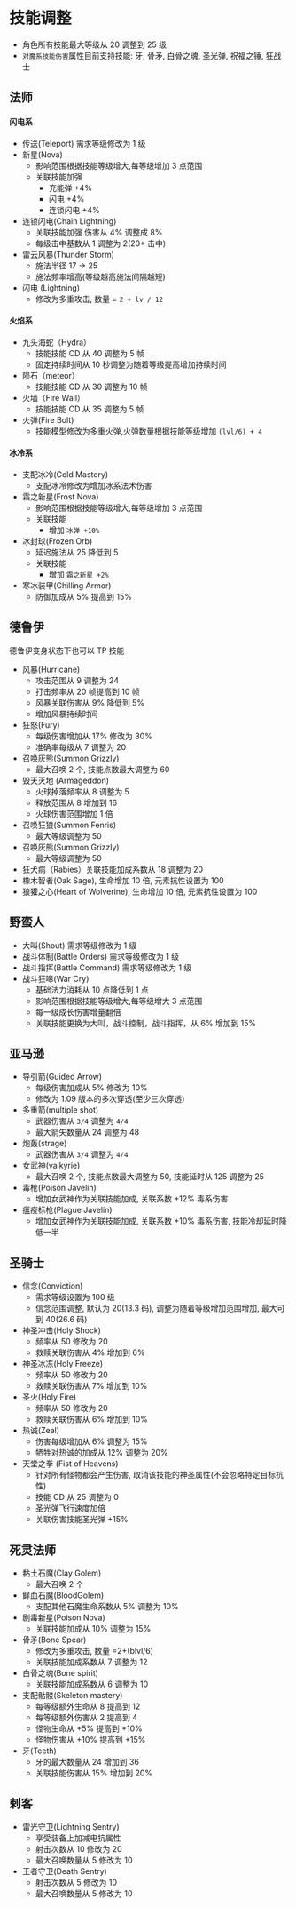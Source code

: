# 技能调整

- 角色所有技能最大等级从 20 调整到 25 级
- `对魔系技能伤害`属性目前支持技能: 牙, 骨矛, 白骨之魂, 圣光弹, 祝福之锤, 狂战士

## 法师

#### 闪电系

- 传送(Teleport) 需求等级修改为 1 级
- 新星(Nova)
  - 影响范围根据技能等级增大,每等级增加 3 点范围
  - 关联技能加强
    - 充能弹 +4%
    - 闪电 +4%
    - 连锁闪电 +4%
- 连锁闪电(Chain Lightning)
  - 关联技能加强 伤害从 4% 调整成 8%
  - 每级击中基数从 1 调整为 2(20+ 击中)
- 雷云风暴(Thunder Storm)
  - 施法半径 17 -> 25
  - 施法频率增高(等级越高施法间隔越短)
- 闪电 (Lightning)
  - 修改为多重攻击, 数量 = `2 + lv / 12`

#### 火焰系

- 九头海蛇（Hydra）
  - 技能技能 CD 从 40 调整为 5 帧
  - 固定持续时间从 10 秒调整为随着等级提高增加持续时间
- 陨石（meteor）
  - 技能技能 CD 从 30 调整为 10 帧
- 火墙（Fire Wall）
  - 技能技能 CD 从 35 调整为 5 帧
- 火弹(Fire Bolt)
  - 技能模型修改为多重火弹,火弹数量根据技能等级增加 `(lvl/6) + 4`

#### 冰冷系

- 支配冰冷(Cold Mastery)
  - 支配冰冷修改为增加冰系法术伤害
- 霜之新星(Frost Nova)
  - 影响范围根据技能等级增大,每等级增加 3 点范围
  - 关联技能
    - 增加 `冰弹 +10%`
- 冰封球(Frozen Orb)
  - 延迟施法从 25 降低到 5
  - 关联技能
    - 增加 `霜之新星 +2%`
- 寒冰装甲(Chilling Armor)
  - 防御加成从 5% 提高到 15%

## 德鲁伊

德鲁伊变身状态下也可以 TP 技能

- 风暴(Hurricane)
  - 攻击范围从 9 调整为 24
  - 打击频率从 20 帧提高到 10 帧
  - 风暴关联伤害从 9% 降低到 5%
  - 增加风暴持续时间
- 狂怒(Fury)
  - 每级伤害增加从 17% 修改为 30%
  - 准确率每级从 7 调整为 20
- 召唤灰熊(Summon Grizzly)
  - 最大召唤 2 个, 技能点数最大调整为 60
- 毁天灭地 (Armageddon)
  - 火球掉落频率从 8 调整为 5
  - 释放范围从 8 增加到 16
  - 火球伤害范围增加 1 倍
- 召唤狂狼(Summon Fenris)
  - 最大等级调整为 50
- 召唤灰熊(Summon Grizzly)
  - 最大等级调整为 50
- 狂犬病（Rabies）关联技能加成系数从 18 调整为 20
- 橡木智者(Oak Sage), 生命增加 10 倍, 元素抗性设置为 100
- 狼獾之心(Heart of Wolverine), 生命增加 10 倍, 元素抗性设置为 100

## 野蛮人

- 大叫(Shout) 需求等级修改为 1 级
- 战斗体制(Battle Orders) 需求等级修改为 1 级
- 战斗指挥(Battle Command) 需求等级修改为 1 级
- 战斗狂嗥(War Cry)
  - 基础法力消耗从 10 点降低到 1 点
  - 影响范围根据技能等级增大,每等级增大 3 点范围
  - 每一级成长伤害增量翻倍
  - 关联技能更换为大叫，战斗控制，战斗指挥，从 6% 增加到 15%

## 亚马逊

- 导引箭(Guided Arrow)
  - 每级伤害加成从 5% 修改为 10%
  - 修改为 1.09 版本的多次穿透(至少三次穿透)
- 多重箭(multiple shot)
  - 武器伤害从 `3/4` 调整为 `4/4`
  - 最大箭矢数量从 24 调整为 48
- 炮轰(strage)
  - 武器伤害从 `3/4` 调整为 `4/4`
- 女武神(valkyrie)
  - 最大召唤 2 个, 技能点数最大调整为 50, 技能延时从 125 调整为 25
- 毒枪(Poison Javelin)
  - 增加女武神作为关联技能加成, 关联系数 +12% 毒系伤害
- 瘟疫标枪(Plague Javelin)
  - 增加女武神作为关联技能加成, 关联系数 +10% 毒系伤害, 技能冷却延时降低一半

## 圣骑士

- 信念(Conviction)
  - 需求等级设置为 100 级
  - 信念范围调整, 默认为 20(13.3 码), 调整为随着等级增加范围增加, 最大可到 40(26.6 码)
- 神圣冲击(Holy Shock)
  - 频率从 50 修改为 20
  - 救赎关联伤害从 4% 增加到 6%
- 神圣冰冻(Holy Freeze)
  - 频率从 50 修改为 20
  - 救赎关联伤害从 7% 增加到 10%
- 圣火(Holy Fire)
  - 频率从 50 修改为 20
  - 救赎关联伤害从 6% 增加到 10%
- 热诚(Zeal)
  - 伤害每级增加从 6% 调整为 15%
  - 牺牲对热诚的加成从 12% 调整为 20%
- 天堂之拳 (Fist of Heavens)
  - 针对所有怪物都会产生伤害, 取消该技能的神圣属性(不会忽略特定目标抗性)
  - 技能 CD 从 25 调整为 0
  - 圣光弹飞行速度加倍
  - 关联伤害技能圣光弹 +15%

## 死灵法师

- 黏土石魔(Clay Golem)
  - 最大召唤 2 个
- 鲜血石魔(BloodGolem)
  - 支配其他石魔生命系数从 5% 调整为 10%
- 剧毒新星(Poison Nova)
  - 关联技能加成从 10% 调整为 15%
- 骨矛(Bone Spear)
  - 修改为多重攻击, 数量 =2+(blvl/6)
  - 关联技能加成系数从 7 调整为 12
- 白骨之魂(Bone spirit)
  - 关联技能加成系数从 6 调整为 10
- 支配骷髅(Skeleton mastery)
  - 每等级额外生命从 8 提高到 12
  - 每等级额外伤害从 2 提高到 4
  - 怪物生命从 +5% 提高到 +10%
  - 怪物伤害从 +10% 提高到 +15%
- 牙(Teeth)
  - 牙的最大数量从 24 增加到 36
  - 关联技能伤害从 15% 增加到 20%

## 刺客

- 雷光守卫(Lightning Sentry)
  - 享受装备上加减电抗属性
  - 射击次数从 10 修改为 20
  - 最大召唤数量从 5 修改为 10
- 王者守卫(Death Sentry)
  - 射击次数从 5 修改为 10
  - 最大召唤数量从 5 修改为 10
